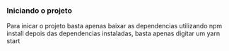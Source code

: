 ### Iniciando o projeto

Para inicar o projeto basta apenas baixar as dependencias utilizando npm install
depois das dependencias instaladas, basta apenas digitar um yarn start
